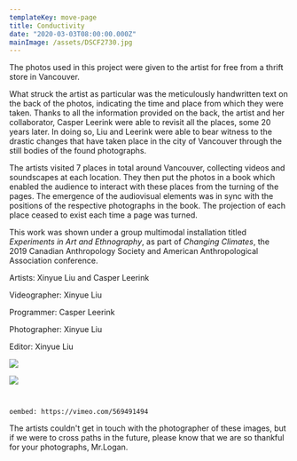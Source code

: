 ```yaml
---
templateKey: move-page
title: Conductivity
date: "2020-03-03T08:00:00.000Z"
mainImage: /assets/DSCF2730.jpg
---
```

The photos used in this project were given to the artist for free from a thrift store in Vancouver.

What struck the artist as particular was the meticulously handwritten text on the back of the photos, indicating the time and place from which they were taken. Thanks to all the information provided on the back, the artist and her collaborator, Casper Leerink were able to revisit all the places, some 20 years later. In doing so, Liu and Leerink were able to bear witness to the drastic changes that have taken place in the city of Vancouver through the still bodies of the found photographs.

The artists visited 7 places in total around Vancouver, collecting videos and soundscapes at each location. They then put the photos in a book which enabled the audience to interact with these places from the turning of the pages. The emergence of the audiovisual elements was in sync with the positions of the respective photographs in the book. The projection of each place ceased to exist each time a page was turned.

This work was shown under a group multimodal installation titled *Experiments in Art and Ethnography*, as part of *Changing Climates*, the 2019 Canadian Anthropology Society and American Anthropological Association conference.

Artists: Xinyue Liu and Casper Leerink

Videographer: Xinyue Liu

Programmer: Casper Leerink

Photographer: Xinyue Liu

Editor: Xinyue Liu

![](/assets/DSCF2730.jpg)

<div class="lines-2"></div>

![](/assets/DSCF6584.jpg)

<div class="lines-2"></div>

<img src="/assets/DSCF6559.jpg" alt="" title="" class=""></img>

<div class="lines-2"></div>

<img src="/assets/DSCF6555.jpg" alt="" title="" class=""></img>

<div class="lines-4"></div>

`oembed: https://vimeo.com/569491494`

<div class="lines-5"></div>

The artists couldn't get in touch with the photographer of these images, but if we were to cross paths in the future, please know that we are so thankful for your photographs, Mr.Logan.
